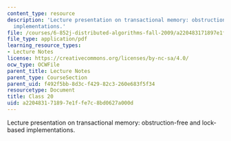 ```yaml
---
content_type: resource
description: 'Lecture presentation on transactional memory: obstruction-free and lock-based
  implementations.'
file: /courses/6-852j-distributed-algorithms-fall-2009/a220483171897e1ffe7c8bd0627a000d_MIT6_852JF09_lec20.pdf
file_type: application/pdf
learning_resource_types:
- Lecture Notes
license: https://creativecommons.org/licenses/by-nc-sa/4.0/
ocw_type: OCWFile
parent_title: Lecture Notes
parent_type: CourseSection
parent_uid: f492f5bb-8d3c-f429-82c3-260e683f5f34
resourcetype: Document
title: Class 20
uid: a2204831-7189-7e1f-fe7c-8bd0627a000d
---
```

Lecture presentation on transactional memory: obstruction-free and lock-based implementations.